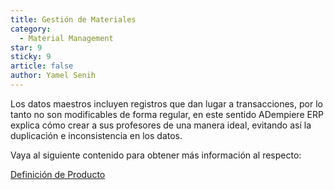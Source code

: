 ```yaml
---
title: Gestión de Materiales
category:
  - Material Management
star: 9
sticky: 9
article: false
author: Yamel Senih
---
```


Los datos maestros incluyen registros que dan lugar a transacciones, por lo tanto no son modificables de forma regular, en este sentido ADempiere ERP explica cómo crear a sus profesores de una manera ideal, evitando así la duplicación e inconsistencia en los datos.

Vaya al siguiente contenido para obtener más información al respecto:

[Definición de Producto](producto)
